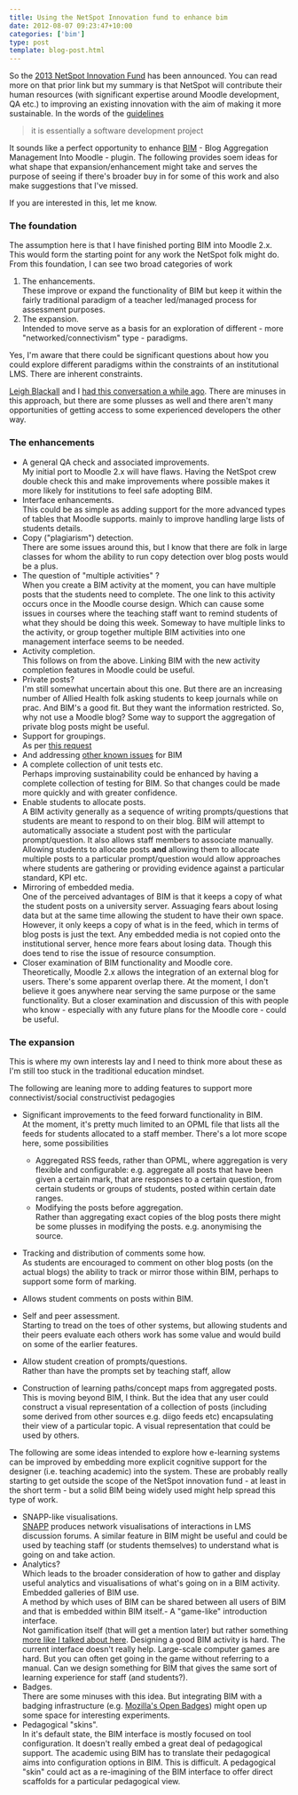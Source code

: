 ```yaml
---
title: Using the NetSpot Innovation fund to enhance bim
date: 2012-08-07 09:23:47+10:00
categories: ['bim']
type: post
template: blog-post.html
---
```

So the [2013 NetSpot Innovation Fund](http://netspot.com.au/innovationfund.html#Register12interest) has been announced. You can read more on that prior link but my summary is that NetSpot will contribute their human resources (with significant expertise around Moodle development, QA etc.) to improving an existing innovation with the aim of making it more sustainable. In the words of the [guidelines](http://netspot.com.au/NetSpot%20Innovation%20Fund%20Guidelines%202013.pdf)

> it is essentially a software development project

It sounds like a perfect opportunity to enhance [BIM](/blog2/research/bam-blog-aggregation-management/) - Blog Aggregation Management Into Moodle - plugin. The following provides soem ideas for what shape that expansion/enhancement might take and serves the purpose of seeing if there's broader buy in for some of this work and also make suggestions that I've missed.

If you are interested in this, let me know.

### The foundation

The assumption here is that I have finished porting BIM into Moodle 2.x. This would form the starting point for any work the NetSpot folk might do. From this foundation, I can see two broad categories of work

1. The enhancements.  
    These improve or expand the functionality of BIM but keep it within the fairly traditional paradigm of a teacher led/managed process for assessment purposes.
2. The expansion.  
    Intended to move serve as a basis for an exploration of different - more "networked/connectivism" type - paradigms.

Yes, I'm aware that there could be significant questions about how you could explore different paradigms within the constraints of an institutional LMS. There are inherent constraints.

[Leigh Blackall](http://www.leighblackall.com/) and I [had this conversation a while ago](/blog2/2010/04/25/inside-out-outside-in-or-both/). There are minuses in this approach, but there are some plusses as well and there aren't many opportunities of getting access to some experienced developers the other way.

### The enhancements

- A general QA check and associated improvements.  
    My initial port to Moodle 2.x will have flaws. Having the NetSpot crew double check this and make improvements where possible makes it more likely for institutions to feel safe adopting BIM.
- Interface enhancements.  
    This could be as simple as adding support for the more advanced types of tables that Moodle supports. mainly to improve handling large lists of students details.
- Copy ("plagiarism") detection.  
    There are some issues around this, but I know that there are folk in large classes for whom the ability to run copy detection over blog posts would be a plus.
- The question of "multiple activities" ?  
    When you create a BIM activity at the moment, you can have multiple posts that the students need to complete. The one link to this activity occurs once in the Moodle course design. Which can cause some issues in courses where the teaching staff want to remind students of what they should be doing this week. Someway to have multiple links to the activity, or group together multiple BIM activities into one management interface seems to be needed.
- Activity completion.  
    This follows on from the above. Linking BIM with the new activity completion features in Moodle could be useful.
- Private posts?  
    I'm still somewhat uncertain about this one. But there are an increasing number of Allied Health folk asking students to keep journals while on prac. And BIM's a good fit. But they want the information restricted. So, why not use a Moodle blog? Some way to support the aggregation of private blog posts might be useful.
- Support for groupings.  
    As per [this request](https://github.com/djplaner/BIM/issues/20)
- And addressing [other known issues](https://github.com/djplaner/BIM/issues) for BIM
- A complete collection of unit tests etc.  
    Perhaps improving sustainability could be enhanced by having a complete collection of testing for BIM. So that changes could be made more quickly and with greater confidence.
- Enable students to allocate posts.  
    A BIM activity generally as a sequence of writing prompts/questions that students are meant to respond to on their blog. BIM will attempt to automatically associate a student post with the particular prompt/question. It also allows staff members to associate manually. Allowing students to allocate posts **and** allowing them to allocate multiple posts to a particular prompt/question would allow approaches where students are gathering or providing evidence against a particular standard, KPI etc.
- Mirroring of embedded media.  
    One of the perceived advantages of BIM is that it keeps a copy of what the student posts on a university server. Assuaging fears about losing data but at the same time allowing the student to have their own space. However, it only keeps a copy of what is in the feed, which in terms of blog posts is just the text. Any embedded media is not copied onto the institutional server, hence more fears about losing data. Though this does tend to rise the issue of resource consumption.
- Closer examination of BIM functionality and Moodle core.  
    Theoretically, Moodle 2.x allows the integration of an external blog for users. There's some apparent overlap there. At the moment, I don't believe it goes anywhere near serving the same purpose or the same functionality. But a closer examination and discussion of this with people who know - especially with any future plans for the Moodle core - could be useful.

### The expansion

This is where my own interests lay and I need to think more about these as I'm still too stuck in the traditional education mindset.

The following are leaning more to adding features to support more connectivist/social constructivist pedagogies

- Significant improvements to the feed forward functionality in BIM.  
    At the moment, it's pretty much limited to an OPML file that lists all the feeds for students allocated to a staff member. There's a lot more scope here, some possibilities
    - Aggregated RSS feeds, rather than OPML, where aggregation is very flexible and configurable: e.g. aggregate all posts that have been given a certain mark, that are responses to a certain question, from certain students or groups of students, posted within certain date ranges.
    - Modifying the posts before aggregation.  
        Rather than aggregating exact copies of the blog posts there might be some plusses in modifying the posts. e.g. anonymising the source.
- Tracking and distribution of comments some how.  
    As students are encouraged to comment on other blog posts (on the actual blogs) the ability to track or mirror those within BIM, perhaps to support some form of marking.
- Allows student comments on posts within BIM.  
    
- Self and peer assessment.  
    Starting to tread on the toes of other systems, but allowing students and their peers evaluate each others work has some value and would build on some of the earlier features.
- Allow student creation of prompts/questions.  
    Rather than have the prompts set by teaching staff, allow
- Construction of learning paths/concept maps from aggregated posts.  
    This is moving beyond BIM, I think. But the idea that any user could construct a visual representation of a collection of posts (including some derived from other sources e.g. diigo feeds etc) encapsulating their view of a particular topic. A visual representation that could be used by others.

The following are some ideas intended to explore how e-learning systems can be improved by embedding more explicit cognitive support for the designer (i.e. teaching academic) into the system. These are probably really starting to get outside the scope of the NetSpot innovation fund - at least in the short term - but a solid BIM being widely used might help spread this type of work.

- SNAPP-like visualisations.  
    [SNAPP](http://research.uow.edu.au/learningnetworks/seeing/snapp/index.html) produces network visualisations of interactions in LMS discussion forums. A similar feature in BIM might be useful and could be used by teaching staff (or students themselves) to understand what is going on and take action.
- Analytics?  
    Which leads to the broader consideration of how to gather and display useful analytics and visualisations of what's going on in a BIM activity.
Embedded galleries of BIM use.  
A method by which uses of BIM can be shared between all users of BIM and that is embedded within BIM itself.- A "game-like" introduction interface.  
    Not gamification itself (that will get a mention later) but rather something [more like I talked about here](/blog2/2011/09/23/can-e-learning-tools-be-more-like-plants-vs-zombies/). Designing a good BIM activity is hard. The current interface doesn't really help. Large-scale computer games are hard. But you can often get going in the game without referring to a manual. Can we design something for BIM that gives the same sort of learning experience for staff (and students?).
- Badges.  
    There are some minuses with this idea. But integrating BIM with a badging infrastructure (e.g. [Mozilla's Open Badges](http://openbadges.org/en-US/)) might open up some space for interesting experiments.
- Pedagogical "skins".  
    In it's default state, the BIM interface is mostly focused on tool configuration. It doesn't really embed a great deal of pedagogical support. The academic using BIM has to translate their pedagogical aims into configuration options in BIM. This is difficult. A pedagogical "skin" could act as a re-imagining of the BIM interface to offer direct scaffolds for a particular pedagogical view.